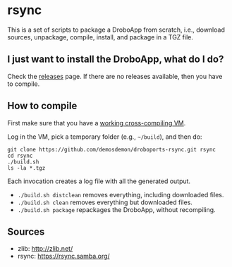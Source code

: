 rsync
===

This is a set of scripts to package a DroboApp from scratch, i.e., download sources, unpackage, compile, install, and package in a TGZ file.

## I just want to install the DroboApp, what do I do?

Check the [releases](https://github.com/demosdemon/droboports-rsync/releases) page. If there are no releases available, then you have to compile.

## How to compile

First make sure that you have a [working cross-compiling VM](https://github.com/droboports/droboports.github.io/wiki/Setting-up-a-VM).

Log in the VM, pick a temporary folder (e.g., `~/build`), and then do:

```
git clone https://github.com/demosdemon/droboports-rsync.git rsync
cd rsync
./build.sh
ls -la *.tgz
```

Each invocation creates a log file with all the generated output.

* `./build.sh distclean` removes everything, including downloaded files.
* `./build.sh clean` removes everything but downloaded files.
* `./build.sh package` repackages the DroboApp, without recompiling.

## Sources

* zlib: http://zlib.net/
* rsync: https://rsync.samba.org/
